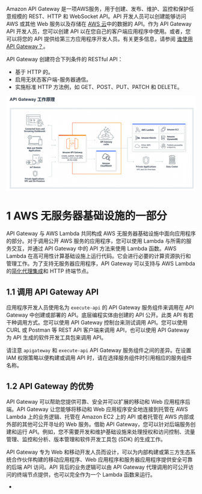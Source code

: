 

Amazon API Gateway 是一项AWS服务，用于创建、发布、维护、监控和保护任意规模的 REST、HTTP 和 WebSocket API。API 开发人员可以创建能够访问 AWS 或其他 Web 服务以及存储在 [AWS 云](https://aws.amazon.com/what-is-cloud-computing/)中的数据的 API。作为 API Gateway API 开发人员，您可以创建 API 以在您自己的客户端应用程序中使用。或者，您可以将您的 API 提供给第三方应用程序开发人员。有关更多信息，请参阅 [谁使用 API Gateway？](https://docs.aws.amazon.com/zh_cn/apigateway/latest/developerguide/api-gateway-overview-developer-experience.html#apigateway-who-uses-api-gateway)。

API Gateway 创建符合下列条件的 RESTful API：
- 基于 HTTP 的。
- 启用无状态客户端-服务器通信。
- 实施标准 HTTP 方法例，如 GET、POST、PUT、PATCH 和 DELETE。


![](image/Pasted%20image%2020240228213602.png)

# 1 AWS 无服务器基础设施的一部分

API Gateway 与 AWS Lambda 共同构成 AWS 无服务器基础设施中面向应用程序的部分。对于调用公开 AWS 服务的应用程序，您可以使用 Lambda 与所需的服务交互，并通过 API Gateway 中的 API 方法来使用 Lambda 函数。AWS Lambda 在高可用性计算基础设施上运行代码。它会进行必要的计算资源执行和管理工作。为了支持无服务器应用程序，API Gateway 可以支持与 AWS Lambda 的[简化代理集成](http://docs.aws.amazon.com/zh_cn/apigateway/latest/developerguide/api-gateway-set-up-simple-proxy.html)和 HTTP 终端节点。

## 1.1 调用 API Gateway API

应用程序开发人员使用名为 `execute-api` 的 API Gateway 服务组件来调用在 API Gateway 中创建或部署的 API。底层编程实体由创建的 API 公开。此类 API 有若干种调用方式。您可以使用 API Gateway 控制台来测试调用 API。您可以使用 CURL 或 Postman 等 REST API 客户端来调用 API，也可以使用 API Gateway 为 API 生成的软件开发工具包来调用 API。

请注意 `apigateway` 和 `execute-api` API Gateway 服务组件之间的差异。在设置 IAM 权限策略以便构建或调用 API 时，请在选择服务组件时引用相应的服务组件名称。

## 1.2 API Gateway 的优势

API Gateway 可以帮助您提供可靠、安全并可以扩展的移动和 Web 应用程序后端。API Gateway 让您能够将移动和 Web 应用程序安全地连接到托管在 AWS Lambda 上的业务逻辑、托管在 Amazon EC2 上的 API 或者托管在 AWS 内部或外部的其他可公开寻址的 Web 服务。借助 API Gateway，您可以针对后端服务创建和运行 API。例如，您不需要开发和维护基础设施来处理授权和访问控制、流量管理、监控和分析、版本管理和软件开发工具包 (SDK) 的生成工作。

API Gateway 专为 Web 和移动开发人员而设计，可以为内部构建或第三方生态系统合作伙伴构建的移动应用程序、Web 应用程序和服务器应用程序提供安全可靠的后端 API 访问。API 背后的业务逻辑可以由 API Gateway 代理调用的可公开访问的终端节点提供，也可以完全作为一个 Lambda 函数来运行。


*





